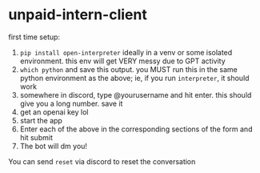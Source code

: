 # unpaid-intern-client

first time setup:

1. `pip install open-interpreter` ideally in a venv or some isolated environment. this env will get VERY messy due to GPT activity
2. `which python` and save this output. you MUST run this in the same python environment as the above; ie, if you run `interpreter`, it should work
3. somewhere in discord, type \@yourusername and hit enter. this should give you a long number. save it
4. get an openai key lol
5. start the app
6. Enter each of the above in the corresponding sections of the form and hit submit
7. The bot will dm you!

You can send `reset` via discord to reset the conversation